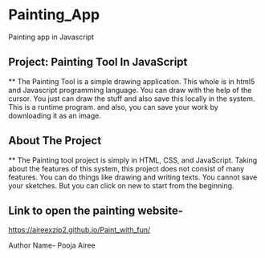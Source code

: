 # Painting_App
Painting app in Javascript 

## Project: Painting Tool In JavaScript

** The Painting Tool is a simple drawing application. This whole is in html5 and Javascript programming language. You can draw with the help of the cursor. 
You just can draw the stuff and also save this locally in the system. This is a runtime program. and also, you can save your work by downloading it as an image.

## About The Project

** The Painting tool project is simply in HTML, CSS, and JavaScript. Taking about the features of this system, this project does not consist of many features. 
You can do things like drawing and writing texts. You cannot save your sketches. But you can click on new to start from the beginning. 

## Link to open the painting website-
https://aireexzip2.github.io/Paint_with_fun/



Author Name- Pooja Airee
